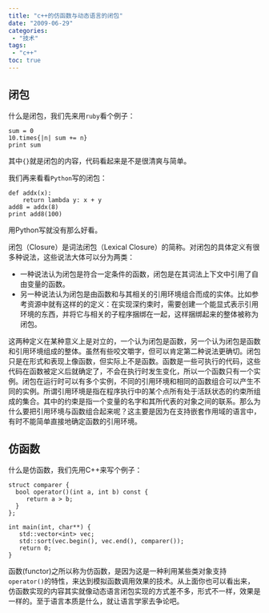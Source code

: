 ```yaml
---
title: "c++的仿函数与动态语言的闭包"
date: "2009-06-29"
categories:
 - "技术"
tags:
 - "c++"
toc: true
---
```


## 闭包

什么是闭包，我们先来用`ruby`看个例子：
```
sum = 0  
10.times{|n| sum += n}   
print sum
```
其中`{}`就是闭包的内容，代码看起来是不是很清爽与简单。

我们再来看看`Python`写的闭包：
```
def addx(x):      
    return lambda y: x + y  
add8 = addx(8)  
print add8(100)
```
用Python写就没有那么好看。
<!--more-->

闭包（Closure）是词法闭包（Lexical Closure）的简称。对闭包的具体定义有很多种说法，这些说法大体可以分为两类：

 * 一种说法认为闭包是符合一定条件的函数，闭包是在其词法上下文中引用了自由变量的函数。
 * 另一种说法认为闭包是由函数和与其相关的引用环境组合而成的实体。比如参考资源中就有这样的的定义：在实现深约束时，需要创建一个能显式表示引用环境的东西，并将它与相关的子程序捆绑在一起，这样捆绑起来的整体被称为闭包。

这两种定义在某种意义上是对立的，一个认为闭包是函数，另一个认为闭包是函数和引用环境组成的整体。虽然有些咬文嚼字，但可以肯定第二种说法更确切。闭包只是在形式和表现上像函数，但实际上不是函数。函数是一些可执行的代码，这些代码在函数被定义后就确定了，不会在执行时发生变化，所以一个函数只有一个实例。闭包在运行时可以有多个实例，不同的引用环境和相同的函数组合可以产生不同的实例。所谓引用环境是指在程序执行中的某个点所有处于活跃状态的约束所组成的集合。其中的约束是指一个变量的名字和其所代表的对象之间的联系。那么为什么要把引用环境与函数组合起来呢？这主要是因为在支持嵌套作用域的语言中，有时不能简单直接地确定函数的引用环境。

## 仿函数

什么是仿函数，我们先用C++来写个例子：
```
struct comparer {  
  bool operator()(int a, int b) const {  
     return a > b;  
  }  
};  

int main(int, char**) {  
   std::vector<int> vec;  
   std::sort(vec.begin(), vec.end(), comparer());  
   return 0;  
}
```

函数(functor)之所以称为仿函数，是因为这是一种利用某些类对象支持`operator()`的特性，来达到模拟函数调用效果的技术。从上面你也可以看出来，仿函数实现的内容其实就像动态语言闭包实现的方式差不多，形式不一样，效果是一样的。至于语言本质是什么，就让语言学家去争论吧。
